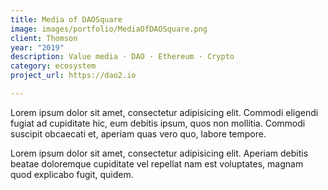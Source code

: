 ```yaml
---
title: Media of DAOSquare
image: images/portfolio/MediaOfDAOSquare.png
client: Thomson
year: "2019"
description: Value media · DAO · Ethereum · Crypto
category: ecosystem
project_url: https://dao2.io

---
```

Lorem ipsum dolor sit amet, consectetur adipisicing elit. Commodi eligendi fugiat ad cupiditate hic, eum debitis ipsum, quos non mollitia. Commodi suscipit obcaecati et, aperiam quas vero quo, labore tempore.

Lorem ipsum dolor sit amet, consectetur adipisicing elit. Aperiam debitis beatae doloremque cupiditate vel repellat nam est voluptates, magnam quod explicabo fugit, quidem.